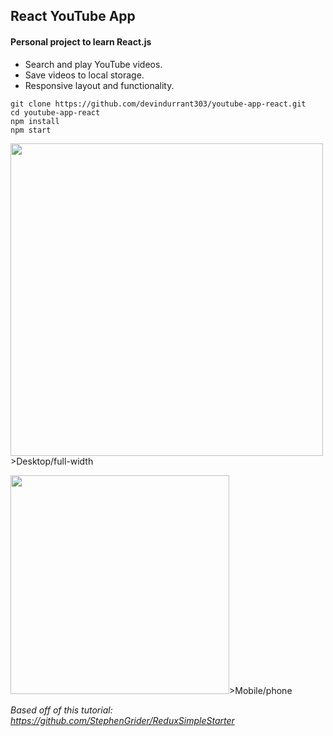 ## React YouTube App

#### Personal project to learn React.js


- Search and play YouTube videos.
- Save videos to local storage.
- Responsive layout and functionality.

```
git clone https://github.com/devindurrant303/youtube-app-react.git
cd youtube-app-react
npm install
npm start
```

<img src="https://cloud.githubusercontent.com/assets/26286658/25598811/6fd9f362-2e94-11e7-8f9e-2afa90caa05d.JPG" alt="" width="500" />>Desktop/full-width


<img src="https://cloud.githubusercontent.com/assets/26286658/25398628/f6689bf8-29a9-11e7-81ee-d6357843ec27.JPG" alt="" width="350" />>Mobile/phone

*Based off of this tutorial: https://github.com/StephenGrider/ReduxSimpleStarter*
